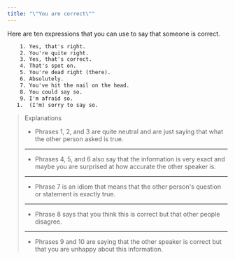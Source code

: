 ```yaml
---
title: "\"You are correct\""
---
```


Here are ten expressions that you can use to say that someone is correct.

```txt
    1. Yes, that's right.
    2. You're quite right.
    3. Yes, that's correct.
    4. That's spot on.
    5. You're dead right (there).
    6. Absolutely.
    7. You've hit the nail on the head.
    8. You could say so.
    9. I'm afraid so.
   1.  (I'm) sorry to say so.
```

> Explanations
>
> - Phrases 1, 2, and 3 are quite neutral and are just saying that what the other person asked is true.
>
> ---
>
> - Phrases 4, 5, and 6 also say that the information is very exact and maybe you are surprised at how accurate the other speaker is.
>
> ---
>
> - Phrase 7 is an idiom that means that the other person's question or statement is exactly true.
>
> ---
>
> - Phrase 8 says that you think this is correct but that other people disagree.
>
> ---
>
> - Phrases 9 and 10 are saying that the other speaker is correct but that you are unhappy about this information.

